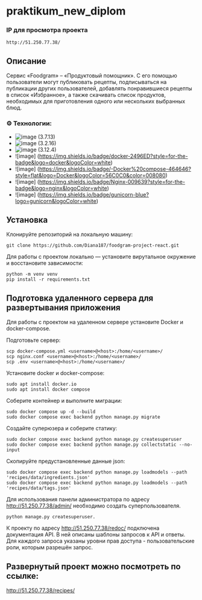 # praktikum_new_diplom

### IP для просмотра проекта
```
http://51.250.77.38/
```

## Описание
Сервис «Foodgram» – «Продуктовый помощник». С его помощью пользователи могут публиковать рецепты, подписываться на публикации других пользователей, добавлять понравившиеся рецепты в список «Избранное», а также скачивать список продуктов, необходимых для приготовления одного или нескольких выбранных блюд.

### ⚙️ Технологии:

- ![image](https://img.shields.io/badge/Python-FFD43B?style=for-the-badge&logo=python&logoColor=blue) (3.7.13)
- ![image](https://img.shields.io/badge/Django-092E20?style=for-the-badge&logo=django&logoColor=green) (3.2.16)
- ![image](https://img.shields.io/badge/django%20rest-ff1709?style=for-the-badge&logo=django&logoColor=white) (3.12.4)
- ![image] (https://img.shields.io/badge/docker-2496ED?style=for-the-badge&logo=docker&logoColor=white)
- ![image] (https://img.shields.io/badge/-Docker%20compose-464646?style=flat&logo=Docker&logoColor=56C0C0&color=008080)
- ![image] (https://img.shields.io/badge/Nginx-009639?style=for-the-badge&logo=nginx&logoColor=white)
- ![image] (https://img.shields.io/badge/gunicorn-blue?logo=gunicorn&logoColor=white)


## Установка
Клонируйте репозиторий на локальную машину:
```
git clone https://github.com/Diana187/foodgram-project-react.git
```
Для работы с проектом локально –– установите вирутальное окружение и восстановите зависимости:
```
python -m venv venv
pip install -r requirements.txt
```

## Подготовка удаленного сервера для развертывания приложения
Для работы с проектом на удаленном сервере установите Docker и docker-compose.

Подготовьте сервер:
```
scp docker-compose.yml <username>@<host>:/home/<username>/
scp nginx.conf <username>@<host>:/home/<username>/
scp .env <username>@<host>:/home/<username>/
```
Установите docker и docker-compose:
```
sudo apt install docker.io 
sudo apt install docker compose
```
Соберите контейнер и выполните миграции:
```
sudo docker compose up -d --build
sudo docker compose exec backend python manage.py migrate
```
Создайте суперюзера и соберите статику:
```
sudo docker compose exec backend python manage.py createsuperuser
sudo docker compose exec backend python manage.py collectstatic --no-input
```
Скопируйте предустановленные данные json:
```
sudo docker compose exec backend python manage.py loadmodels --path 'recipes/data/ingredients.json'
sudo docker compose exec backend python manage.py loadmodels --path 'recipes/data/tags.json'
```
Для использования панели администратора по адресу http://51.250.77.38/admin/ необходимо создать суперпользователя.
```
python manage.py createsuperuser.
```
К проекту по адресу http://51.250.77.38/redoc/ подключена документация API. В ней описаны шаблоны запросов к API и ответы. Для каждого запроса указаны уровни прав доступа - пользовательские роли, которым разрешён запрос.

## Развернутый проект можно посмотреть по ссылке:
http://51.250.77.38/recipes/
